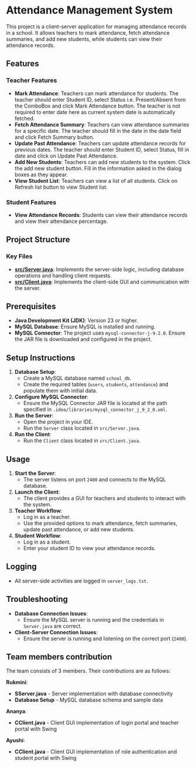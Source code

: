 # Attendance Management System
This project is a client-server application for managing attendance records in a school. It allows teachers to mark attendance, fetch attendance summaries, and add new students, while students can view their attendance records.
	
## Features
### Teacher Features
- **Mark Attendance**: Teachers can mark attendance for students. The teacher should enter Student ID, select Status i.e. Present/Absent from the ComboBox and click Mark Attendance button. The teacher is not required to enter date here as current system date is automatically fetched. 
- **Fetch Attendance Summary**: Teachers can view attendance summaries for a specific date. The teacher should fill in the date in the date field and click Fetch Summary button.
- **Update Past Attendance**: Teachers can update attendance records for previous dates. The teacher should enter Student ID, select Status, fill in date and click on Update Past Attendance.
- **Add New Students**: Teachers can add new students to the system. Click the add new student button. Fill in the information asked in the dialog boxes as they appear.
- **View Student List**: Teachers can view a list of all students. Click on Refresh list button to view Student list.

### Student Features
- **View Attendance Records**: Students can view their attendance records and view their attendance percentage.

## Project Structure
### Key Files
- **[src/Server.java](src/Server.java)**: Implements the server-side logic, including database operations and handling client requests.
- **[src/Client.java](src/Client.java)**: Implements the client-side GUI and communication with the server.

## Prerequisites
- **Java Development Kit (JDK)**: Version 23 or higher.
- **MySQL Database**: Ensure MySQL is installed and running.
- **MySQL Connector**: The project uses `mysql-connector-j-9.2.0`. Ensure the JAR file is downloaded and configured in the project.

## Setup Instructions
1. **Database Setup**:
   - Create a MySQL database named `school_db`.
   - Create the required tables (`users`, `students`, `attendance`) and populate them with initial data.
2. **Configure MySQL Connector**:
   - Ensure the MySQL Connector JAR file is located at the path specified in `.idea/libraries/mysql_connector_j_9_2_0.xml`.
3. **Run the Server**:
   - Open the project in your IDE.
   - Run the `Server` class located in `src/Server.java`.
4. **Run the Client**:
   - Run the `Client` class located in `src/Client.java`.

## Usage
1. **Start the Server**:
   - The server listens on port `2400` and connects to the MySQL database.
2. **Launch the Client**:
   - The client provides a GUI for teachers and students to interact with the system.
3. **Teacher Workflow**:
   - Log in as a teacher.
   - Use the provided options to mark attendance, fetch summaries, update past attendance, or add new students.
4. **Student Workflow**:
   - Log in as a student.
   - Enter your student ID to view your attendance records.

## Logging
- All server-side activities are logged in `server_logs.txt`.

## Troubleshooting
- **Database Connection Issues**:
  - Ensure the MySQL server is running and the credentials in `Server.java` are correct.
- **Client-Server Connection Issues**:
  - Ensure the server is running and listening on the correct port (`2400`).
## Team members contribution  
The team consists of 3 members. Their contributions are as follows:  

**Rukmini**:  
- **SServer.java** - Server implementation with database connectivity  
- **Database Setup** - MySQL database schema and sample data  

**Ananya**:  
- **CClient.java** - Client GUI implementation of login portal and teacher portal with Swing  

**Ayushi**:  
- **CClient.java** - Client GUI implementation of role authentication and student portal with Swing  
